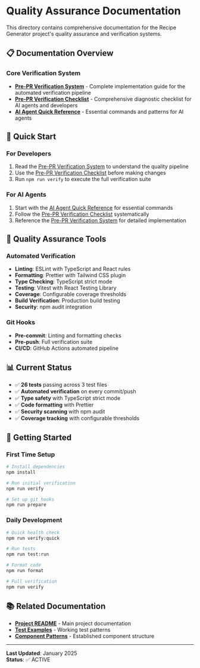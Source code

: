 # Quality Assurance Documentation

This directory contains comprehensive documentation for the Recipe Generator project's quality assurance and verification systems.

## 📋 **Documentation Overview**

### **Core Verification System**

- **[Pre-PR Verification System](PRE-PR-VERIFICATION.md)** - Complete implementation guide for the automated verification pipeline
- **[Pre-PR Verification Checklist](PRE-PR-VERIFICATION-CHECKLIST.md)** - Comprehensive diagnostic checklist for AI agents and developers
- **[AI Agent Quick Reference](AI-AGENT-QUICK-REFERENCE.md)** - Essential commands and patterns for AI agents

## 🎯 **Quick Start**

### **For Developers**

1. Read the [Pre-PR Verification System](PRE-PR-VERIFICATION.md) to understand the quality pipeline
2. Use the [Pre-PR Verification Checklist](PRE-PR-VERIFICATION-CHECKLIST.md) before making changes
3. Run `npm run verify` to execute the full verification suite

### **For AI Agents**

1. Start with the [AI Agent Quick Reference](AI-AGENT-QUICK-REFERENCE.md) for essential commands
2. Follow the [Pre-PR Verification Checklist](PRE-PR-VERIFICATION-CHECKLIST.md) systematically
3. Reference the [Pre-PR Verification System](PRE-PR-VERIFICATION.md) for detailed implementation

## 🔧 **Quality Assurance Tools**

### **Automated Verification**

- **Linting**: ESLint with TypeScript and React rules
- **Formatting**: Prettier with Tailwind CSS plugin
- **Type Checking**: TypeScript strict mode
- **Testing**: Vitest with React Testing Library
- **Coverage**: Configurable coverage thresholds
- **Build Verification**: Production build testing
- **Security**: npm audit integration

### **Git Hooks**

- **Pre-commit**: Linting and formatting checks
- **Pre-push**: Full verification suite
- **CI/CD**: GitHub Actions automated pipeline

## 📊 **Current Status**

- ✅ **26 tests** passing across 3 test files
- ✅ **Automated verification** on every commit/push
- ✅ **Type safety** with TypeScript strict mode
- ✅ **Code formatting** with Prettier
- ✅ **Security scanning** with npm audit
- ✅ **Coverage tracking** with configurable thresholds

## 🚀 **Getting Started**

### **First Time Setup**

```bash
# Install dependencies
npm install

# Run initial verification
npm run verify

# Set up git hooks
npm run prepare
```

### **Daily Development**

```bash
# Quick health check
npm run verify:quick

# Run tests
npm run test:run

# Format code
npm run format

# Full verification
npm run verify
```

## 📚 **Related Documentation**

- **[Project README](../../README.md)** - Main project documentation
- **[Test Examples](../../src/__tests__/)** - Working test patterns
- **[Component Patterns](../../src/components/)** - Established component structure

---

**Last Updated**: January 2025  
**Status**: ✅ ACTIVE

